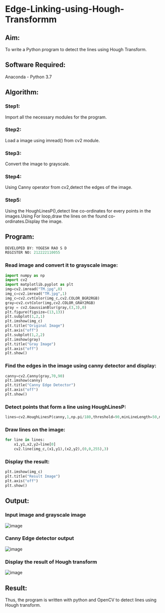 # Edge-Linking-using-Hough-Transformm
## Aim:
To write a Python program to detect the lines using Hough Transform.

## Software Required:
Anaconda - Python 3.7

## Algorithm:
### Step1:

Import all the necessary modules for the program.
### Step2:

Load a image using imread() from cv2 module.
### Step3:

Convert the image to grayscale.
### Step4:

Using Canny operator from cv2,detect the edges of the image.
### Step5:

Using the HoughLinesP(),detect line co-ordinates for every points in the images.Using For loop,draw the lines on the found co-ordinates.Display the image.
## Program:
```py
DEVELOPED BY: YOGESH RAO S D
REGISTER NO: 212222110055
```

### Read image and convert it to grayscale image:
```py
import numpy as np
import cv2
import matplotlib.pyplot as plt
img=cv2.imread("TM.jpg",0)
img_c=cv2.imread("TM.jpg",1)
img_c=cv2.cvtColor(img_c,cv2.COLOR_BGR2RGB)
gray=cv2.cvtColor(img,cv2.COLOR_GRAY2RGB)
gray = cv2.GaussianBlur(gray,(3,3),0)
plt.figure(figsize=(13,13))
plt.subplot(1,2,1)
plt.imshow(img_c)
plt.title("Original Image")
plt.axis("off")
plt.subplot(1,2,2)
plt.imshow(gray)
plt.title("Gray Image")
plt.axis("off")
plt.show()
```

### Find the edges in the image using canny detector and display:
```py
canny=cv2.Canny(gray,70,90)
plt.imshow(canny)
plt.title("Canny Edge Detector")
plt.axis("off")
plt.show()
```

### Detect points that form a line using HoughLinesP:
```py
lines=cv2.HoughLinesP(canny,1,np.pi/180,threshold=90,minLineLength=50,maxLineGap=90)
```

### Draw lines on the image:
```py
for line in lines:
    x1,y1,x2,y2=line[0]
    cv2.line(img_c,(x1,y1),(x2,y2),(0,0,255),3)
```

### Display the result:
```py
plt.imshow(img_c)
plt.title("Result Image")
plt.axis("off")
plt.show()
```


## Output:

### Input image and grayscale image
![image](https://github.com/harini1006/Edge-Linking-using-Hough-Transformm/assets/113497405/ea91330e-6867-4978-abc8-a96ff951faca)

### Canny Edge detector output
![image](https://github.com/harini1006/Edge-Linking-using-Hough-Transformm/assets/113497405/0af736de-4438-4114-bde4-b19405d8f240)

### Display the result of Hough transform
![image](https://github.com/harini1006/Edge-Linking-using-Hough-Transformm/assets/113497405/d9805add-0819-4d81-82ee-571fa297fff4)

## Result:
Thus, the program is written with python and OpenCV to detect lines using Hough transform.
